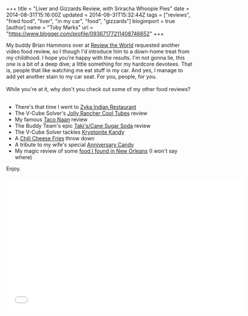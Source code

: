 +++
title = "Liver and Gizzards Review, with Sriracha Whoopie Pies"
date = 2014-08-31T15:16:00Z
updated = 2014-08-31T15:32:44Z
tags = ["reviews", "fried food", "liver", "in my car", "food", "gizzards"]
blogimport = true 
[author]
	name = "Toby Marks"
	uri = "https://www.blogger.com/profile/09367177211408746652"
+++

My buddy Brian Hammons over at <a href="http://www.reviewtheworld.com/">Review the World</a> requested another video food review, so I though I'd introduce him to a down-home treat from my childhood. I hope you're happy with the results. I'm not gonna lie, this one is a bit of a deep dive; a little something for my hardcore devotees. That is, people that like watching me eat stuff in my car. And yes, I manage to add yet another stain to my car seat. For you, people, for you.<br /><br />While you're at it, why don't you check out some of my other food reviews?<br /><br /><ul><li>There's that time I went to <a href="http://www.tobyblog.com/2014/02/zyka-indian-food-review.html">Zyka Indian Restaurant</a></li><li>The V-Cube Solver's <a href="http://www.tobyblog.com/2014/02/jolly-rancher-cool-tubes-review.html">Jolly Rancher Cool Tubes</a> review</li><li>My famous <a href="http://www.tobyblog.com/2014/02/taco-naan-review.html">Taco Naan</a> review</li><li>The Buddy Team's epic <a href="http://www.tobyblog.com/2014/04/thevcubesolver-and-i-review-takis-cane.html">Taki's/Cane Sugar Soda</a> review</li><li>The V-Cube Solver tackles <a href="http://www.tobyblog.com/2014/04/kryptonite-kandy.html">Kryptonite Kandy</a></li><li>A <a href="http://www.tobyblog.com/2014/05/toe-2-toe-review-chili-cheese-fries.html">Chili Cheese Fries</a> throw down</li><li>A tribute to my wife's special&nbsp;<a href="http://www.tobyblog.com/2014/06/anniversary-candy.html">Anniversary Candy</a></li><li>My magic review of some <a href="http://www.tobyblog.com/2014/07/new-orleans-food-review.html">food I found in New Orleans</a> (I won't say where)</li></ul><div>Enjoy.</div><br /><iframe allowfullscreen="" frameborder="0" height="360" src="//www.youtube.com/embed/XHGe3D4sJAc" width="640"></iframe>
